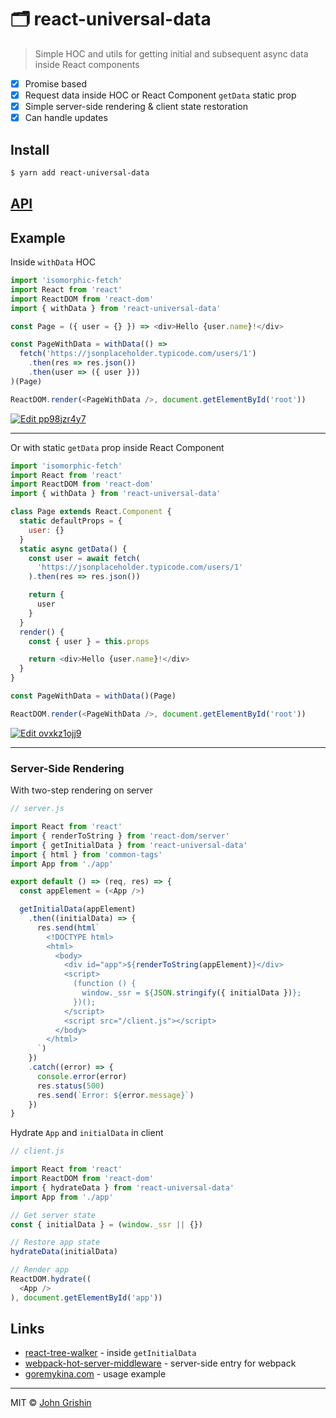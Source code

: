 # 🗂 react-universal-data

> Simple HOC and utils for getting initial and subsequent async data inside React components

- [x] Promise based
- [x] Request data inside HOC or React Component `getData` static prop
- [x] Simple server-side rendering & client state restoration
- [x] Can handle updates

## Install

```sh
$ yarn add react-universal-data
```

## [API](./docs/api.md)

## Example

Inside `withData` HOC


```js
import 'isomorphic-fetch'
import React from 'react'
import ReactDOM from 'react-dom'
import { withData } from 'react-universal-data'

const Page = ({ user = {} }) => <div>Hello {user.name}!</div>

const PageWithData = withData(() =>
  fetch('https://jsonplaceholder.typicode.com/users/1')
    .then(res => res.json())
    .then(user => ({ user }))
)(Page)

ReactDOM.render(<PageWithData />, document.getElementById('root'))
```

[![Edit pp98jzr4y7](https://codesandbox.io/static/img/play-codesandbox.svg)](https://codesandbox.io/s/pp98jzr4y7)

---

Or with static `getData` prop inside React Component

```js
import 'isomorphic-fetch'
import React from 'react'
import ReactDOM from 'react-dom'
import { withData } from 'react-universal-data'

class Page extends React.Component {
  static defaultProps = {
    user: {}
  }
  static async getData() {
    const user = await fetch(
      'https://jsonplaceholder.typicode.com/users/1'
    ).then(res => res.json())

    return {
      user
    }
  }
  render() {
    const { user } = this.props

    return <div>Hello {user.name}!</div>
  }
}

const PageWithData = withData()(Page)

ReactDOM.render(<PageWithData />, document.getElementById('root'))
```

[![Edit ovxkz1ojj9](https://codesandbox.io/static/img/play-codesandbox.svg)](https://codesandbox.io/s/ovxkz1ojj9)

---

### Server-Side Rendering
  
With two-step rendering on server

```js
// server.js

import React from 'react'
import { renderToString } from 'react-dom/server'
import { getInitialData } from 'react-universal-data'
import { html } from 'common-tags'
import App from './app'

export default () => (req, res) => {
  const appElement = (<App />)

  getInitialData(appElement)
    .then((initialData) => {
      res.send(html`
        <!DOCTYPE html>
        <html>
          <body>
            <div id="app">${renderToString(appElement)}</div>
            <script>
              (function () {
                window._ssr = ${JSON.stringify({ initialData })};
              })();
            </script>
            <script src="/client.js"></script>
          </body>
        </html>
      `)
    })
    .catch((error) => {
      console.error(error)
      res.status(500)
      res.send(`Error: ${error.message}`)
    })
}
```

Hydrate `App` and `initialData` in client

```js
// client.js

import React from 'react'
import ReactDOM from 'react-dom'
import { hydrateData } from 'react-universal-data'
import App from './app'

// Get server state
const { initialData } = (window._ssr || {})

// Restore app state
hydrateData(initialData)

// Render app
ReactDOM.hydrate((
  <App />
), document.getElementById('app'))
```


## Links

- [react-tree-walker](https://github.com/ctrlplusb/react-tree-walker) - inside `getInitialData`
- [webpack-hot-server-middleware](https://www.npmjs.com/package/webpack-hot-server-middleware) - server-side entry for webpack
- [goremykina.com](https://github.com/exah/goremykina) - usage example

---

MIT © [John Grishin](http://johngrish.in)
